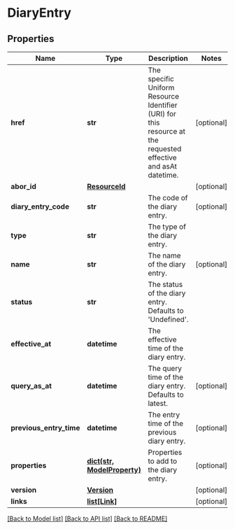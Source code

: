 # DiaryEntry


## Properties
Name | Type | Description | Notes
------------ | ------------- | ------------- | -------------
**href** | **str** | The specific Uniform Resource Identifier (URI) for this resource at the requested effective and asAt datetime. | [optional] 
**abor_id** | [**ResourceId**](ResourceId.md) |  | [optional] 
**diary_entry_code** | **str** | The code of the diary entry. | [optional] 
**type** | **str** | The type of the diary entry. | 
**name** | **str** | The name of the diary entry. | [optional] 
**status** | **str** | The status of the diary entry. Defaults to &#39;Undefined&#39;. | 
**effective_at** | **datetime** | The effective time of the diary entry. | 
**query_as_at** | **datetime** | The query time of the diary entry. Defaults to latest. | [optional] 
**previous_entry_time** | **datetime** | The entry time of the previous diary entry. | [optional] 
**properties** | [**dict(str, ModelProperty)**](ModelProperty.md) | Properties to add to the diary entry. | [optional] 
**version** | [**Version**](Version.md) |  | [optional] 
**links** | [**list[Link]**](Link.md) |  | [optional] 

[[Back to Model list]](../README.md#documentation-for-models) [[Back to API list]](../README.md#documentation-for-api-endpoints) [[Back to README]](../README.md)


